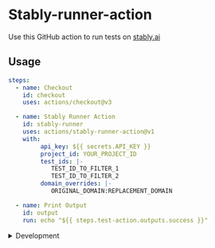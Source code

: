 # Stably-runner-action

Use this GitHub action to run tests on [stably.ai](https://stably.ai)

## Usage

```yaml
steps:
  - name: Checkout
    id: checkout
    uses: actions/checkout@v3

  - name: Stably Runner Action
    id: stably-runner
    uses: actions/stably-runner-action@v1
    with:
         api_key: ${{ secrets.API_KEY }}
         project_id: YOUR_PROJECT_ID
         test_ids: |-
            TEST_ID_TO_FILTER_1
            TEST_ID_TO_FILTER_2
         domain_overrides: |-
            ORIGINAL_DOMAIN:REPLACEMENT_DOMAIN

  - name: Print Output
    id: output
    run: echo "${{ steps.test-action.outputs.success }}"
```

<details>

<summary>Development</summary>

## Setup

1. :hammer_and_wrench: Install the dependencies

   ```bash
   npm install
   ```

2. :building_construction: Package the TypeScript for distribution

   ```bash
   npm run bundle
   ```

3. :white_check_mark: Run the tests

   ```bash
   npm test
   ```

## Publishing

1. Create a new branch

   ```bash
   git checkout -b releases/v1
   ```

2. Format, test, and build the action

   ```bash
   npm run all
   ```

3. Commit your changes

4. Push them to your repository

   ```bash
   git push -u origin releases/v1
   ```

6. Merge the pull request into the `master` branch

Your action is now published

For information about versioning your action, see
[Versioning](https://github.com/actions/toolkit/blob/master/docs/action-versioning.md)

## Validating the Action

You can now validate the action by referencing it in a workflow file. For
example, [`ci.yml`](./.github/workflows/ci.yml) demonstrates how to reference an
action in the same repository. 


</details>

